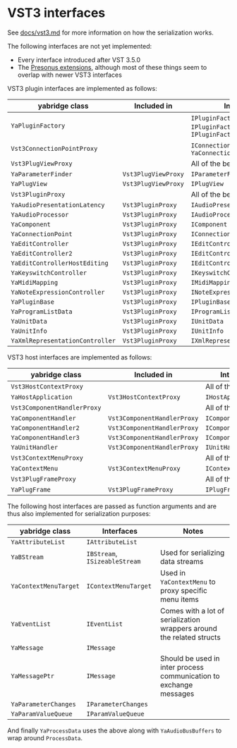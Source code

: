 # VST3 interfaces

See
[docs/vst3.md](https://github.com/robbert-vdh/yabridge/blob/master/docs/vst3.md)
for more information on how the serialization works.

The following interfaces are not yet implemented:

- Every interface introduced after VST 3.5.0
- The [Presonus extensions](https://presonussoftware.com/en_US/developer),
  although most of these things seem to overlap with newer VST3 interfaces

VST3 plugin interfaces are implemented as follows:

| yabridge class                  | Included in         | Interfaces                                             |
| ------------------------------- | ------------------- | ------------------------------------------------------ |
| `YaPluginFactory`               |                     | `IPluginFactory`, `IPluginFactory2`, `IPluginFactory3` |
| `Vst3ConnectionPointProxy`      |                     | `IConnectionPoint` through `YaConnectionPoint`         |
| `Vst3PlugViewProxy`             |                     | All of the below:                                      |
| `YaParameterFinder`             | `Vst3PlugViewProxy` | `IParameterFinder`                                     |
| `YaPlugView`                    | `Vst3PlugViewProxy` | `IPlugView`                                            |
| `Vst3PluginProxy`               |                     | All of the below:                                      |
| `YaAudioPresentationLatency`    | `Vst3PluginProxy`   | `IAudioPresentationLatency`                            |
| `YaAudioProcessor`              | `Vst3PluginProxy`   | `IAudioProcessor`                                      |
| `YaComponent`                   | `Vst3PluginProxy`   | `IComponent`                                           |
| `YaConnectionPoint`             | `Vst3PluginProxy`   | `IConnectionPoint`                                     |
| `YaEditController`              | `Vst3PluginProxy`   | `IEditController`                                      |
| `YaEditController2`             | `Vst3PluginProxy`   | `IEditController2`                                     |
| `YaEditControllerHostEditing`   | `Vst3PluginProxy`   | `IEditControllerHostEditing`                           |
| `YaKeyswitchController`         | `Vst3PluginProxy`   | `IKeyswitchController`                                 |
| `YaMidiMapping`                 | `Vst3PluginProxy`   | `IMidiMapping`                                         |
| `YaNoteExpressionController`    | `Vst3PluginProxy`   | `INoteExpressionController`                            |
| `YaPluginBase`                  | `Vst3PluginProxy`   | `IPluginBase`                                          |
| `YaProgramListData`             | `Vst3PluginProxy`   | `IProgramListData`                                     |
| `YaUnitData`                    | `Vst3PluginProxy`   | `IUnitData`                                            |
| `YaUnitInfo`                    | `Vst3PluginProxy`   | `IUnitInfo`                                            |
| `YaXmlRepresentationController` | `Vst3PluginProxy`   | `IXmlRepresentationController`                         |

VST3 host interfaces are implemented as follows:

| yabridge class              | Included in                 | Interfaces           |
| --------------------------- | --------------------------- | -------------------- |
| `Vst3HostContextProxy`      |                             | All of the below:    |
| `YaHostApplication`         | `Vst3HostContextProxy`      | `IHostApplication`   |
| `Vst3ComponentHandlerProxy` |                             | All of the below:    |
| `YaComponentHandler`        | `Vst3ComponentHandlerProxy` | `IComponentHandler`  |
| `YaComponentHandler2`       | `Vst3ComponentHandlerProxy` | `IComponentHandler2` |
| `YaComponentHandler3`       | `Vst3ComponentHandlerProxy` | `IComponentHandler3` |
| `YaUnitHandler`             | `Vst3ComponentHandlerProxy` | `IUnitHandler`       |
| `Vst3ContextMenuProxy`      |                             | All of the below:    |
| `YaContextMenu`             | `Vst3ContextMenuProxy`      | `IContextMenu`       |
| `Vst3PlugFrameProxy`        |                             | All of the below:    |
| `YaPlugFrame`               | `Vst3PlugFrameProxy`        | `IPlugFrame`         |

The following host interfaces are passed as function arguments and are thus also
implemented for serialization purposes:

| yabridge class        | Interfaces                    | Notes                                                                 |
| --------------------- | ----------------------------- | --------------------------------------------------------------------- |
| `YaAttributeList`     | `IAttributeList`              |                                                                       |
| `YaBStream`           | `IBStream`, `ISizeableStream` | Used for serializing data streams                                     |
| `YaContextMenuTarget` | `IContextMenuTarget`          | Used in `YaContextMenu` to proxy specific menu items                  |
| `YaEventList`         | `IEventList`                  | Comes with a lot of serialization wrappers around the related structs |
| `YaMessage`           | `IMessage`                    |                                                                       |
| `YaMessagePtr`        | `IMessage`                    | Should be used in inter process communication to exchange messages    |
| `YaParameterChanges`  | `IParameterChanges`           |                                                                       |
| `YaParamValueQueue`   | `IParamValueQueue`            |                                                                       |

And finally `YaProcessData` uses the above along with `YaAudioBusBuffers` to
wrap around `ProcessData`.
